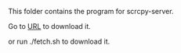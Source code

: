 This folder contains the program for scrcpy-server.

Go to [URL](https://github.com/Genymobile/scrcpy/releases/download/v2.1.1/scrcpy-server-v2.1.1) to download it.

or run ./fetch.sh to download it.
